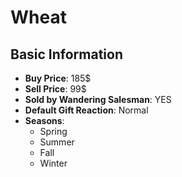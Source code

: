 # Wheat

## Basic Information

- **Buy Price**: 185$
- **Sell Price**: 99$
- **Sold by Wandering Salesman**: YES
- **Default Gift Reaction**: Normal
- **Seasons**:
  - Spring
  - Summer
  - Fall
  - Winter